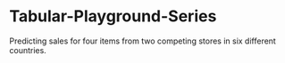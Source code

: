 # Tabular-Playground-Series
Predicting sales for four items from two competing stores in six different countries.
